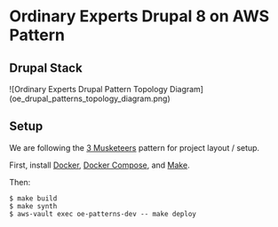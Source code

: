 # Ordinary Experts Drupal 8 on AWS Pattern

## Drupal Stack
![Ordinary Experts Drupal Pattern Topology Diagram]
(oe_drupal_patterns_topology_diagram.png)

## Setup

We are following the [3 Musketeers](https://3musketeers.io/) pattern for project layout / setup.

First, install [Docker](https://www.docker.com/), [Docker Compose](https://docs.docker.com/compose/), and [Make](https://www.gnu.org/software/make/).

Then:

    $ make build
    $ make synth
    $ aws-vault exec oe-patterns-dev -- make deploy
